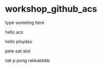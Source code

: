 # workshop_github_acs

type someting here

hello acs

hello ploydao

pete eat alot

rak p pong
rakkabbbb
